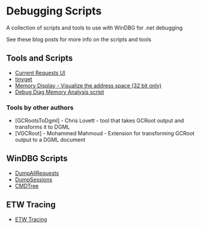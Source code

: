 # Debugging Scripts

A collection of scripts and tools to use with WinDBG for .net debugging

See these blog posts for more info on the scripts and tools

## Tools and Scripts

- [Current Requests UI](https://tessferrandez.github.io/debugging/dotnet/2008/08/28/creating-a-ui-module-for-iis7-to-watch-current-requests.html)
- [tinyget](https://tessferrandez.github.io/debugging/dotnet/labs/2008/02/04/debugging-demos-setup-instructions.html)
- [Memory Display - Visualize the address space (32 bit only)](https://tessferrandez.github.io/debugging/dotnet/memory/2009/04/23/show-me-the-memory.html)
- [Debug Diag Memory Analysis script](https://tessferrandez.github.io/debugging/dotnet/memory/2009/05/12/debug-diag-script-for-troubleshooting-net-20-memory-leaks.html)

### Tools by other authors

- [GCRootsToDgml] - Chris Lovett - tool that takes GCRoot output and transforms it to DGML
- [VGCRoot] - Mohammed Mahmoud - Extension for transforming GCRoot output to a DGML document

## WinDBG Scripts

- [DumpAllRequests](https://tessferrandez.github.io/debugging/aspnet/script/2007/09/12/debugging-script-dumping-out-current-and-recent-aspnet-requests.html)
- [DumpSessions](https://tessferrandez.github.io/debugging/aspnet/script/2007/09/18/debugging-script-dumping-out-aspnet-session-contents.html)
- [CMDTree](https://tessferrandez.github.io/debugging/dotnet/2008/09/18/making-it-easier-to-debug-net-dumps-using-cmdtree.html)

## ETW Tracing

- [ETW Tracing](https://tessferrandez.github.io/debugging/dotnet/2008/11/06/troubleshooting-appdomain-restarts-and-other-issues-with-ETW-tracing.html)
